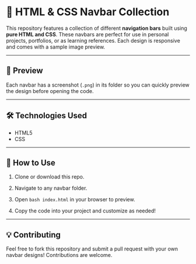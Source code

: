 # 🧭 HTML & CSS Navbar Collection

This repository features a collection of different **navigation bars** built using **pure HTML and CSS**. These navbars are perfect for use in personal projects, portfolios, or as learning references. Each design is responsive and comes with a sample image preview.

---

## 📸 Preview

Each navbar has a screenshot (`.png`) in its folder so you can quickly preview the design before opening the code.

---

## 🛠️ Technologies Used

- HTML5
- CSS

---

## 🚀 How to Use

1. Clone or download this repo.

2. Navigate to any navbar folder.

3. Open ```bash index.html``` in your browser to preview.

4. Copy the code into your project and customize as needed!

---

## 💡 Contributing

Feel free to fork this repository and submit a pull request with your own navbar designs! Contributions are welcome.